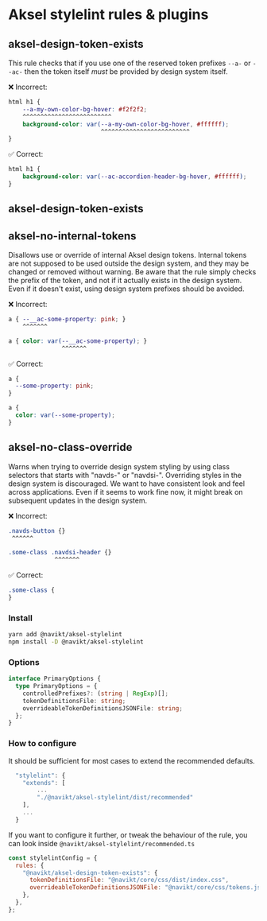 # Aksel stylelint rules & plugins

## aksel-design-token-exists

This rule checks that if you use one of the reserved token prefixes `--a-` or `--ac-` then the token itself _must_ be provided by design system itself.


❌ Incorrect:

```css
html h1 {
    --a-my-own-color-bg-hover: #f2f2f2;
    ^^^^^^^^^^^^^^^^^^^^^^^^^
    background-color: var(--a-my-own-color-bg-hover, #ffffff);
                          ^^^^^^^^^^^^^^^^^^^^^^^^^
}
```

✅ Correct:

```css
html h1 {
    background-color: var(--ac-accordion-header-bg-hover, #ffffff);
}
```

## aksel-design-token-exists


## aksel-no-internal-tokens

Disallows use or override of internal Aksel design tokens. Internal tokens are not supposed to be used outside the design system, and they may be changed or removed without warning. Be aware that the rule simply checks the prefix of the token, and not if it actually exists in the design system. Even if it doesn't exist, using design system prefixes should be avoided.

❌ Incorrect:

```css
a { --__ac-some-property: pink; }
    ^^^^^^^
```

```css
a { color: var(--__ac-some-property); }
               ^^^^^^^
```

✅ Correct:

```css
a {
  --some-property: pink;
}
```

```css
a {
  color: var(--some-property);
}
```

## aksel-no-class-override

Warns when trying to override design system styling by using class selectors that starts with "navds-" or "navdsi-". Overriding styles in the design system is discouraged. We want to have consistent look and feel across applications. Even if it seems to work fine now, it might break on subsequent updates in the design system.

❌ Incorrect:

```css
.navds-button {}
 ^^^^^^
```

```css
.some-class .navdsi-header {}
             ^^^^^^^
```

✅ Correct:

```css
.some-class {
}
```

### Install

```bash
yarn add @navikt/aksel-stylelint
npm install -D @navikt/aksel-stylelint
```

### Options

```ts
interface PrimaryOptions {
  type PrimaryOptions = {
    controlledPrefixes?: (string | RegExp)[];
    tokenDefinitionsFile: string;
    overrideableTokenDefinitionsJSONFile: string;
  };
}
```

### How to configure

It should be sufficient for most cases to extend the recommended defaults.

```js
  "stylelint": {
    "extends": [
        ...
        "./@navikt/aksel-stylelint/dist/recommended"
    ],
    ...
  }
```

If you want to configure it further, or tweak the behaviour of the rule, you can look inside `@navikt/aksel-stylelint/recommended.ts`

```js
const stylelintConfig = {
  rules: {
    "@navikt/aksel-design-token-exists": {
      tokenDefinitionsFile: "@navikt/core/css/dist/index.css",
      overrideableTokenDefinitionsJSONFile: "@navikt/core/css/tokens.json",
    },
  },
};
```

